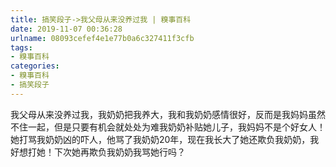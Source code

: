 ```yaml
---
title: 搞笑段子->我父母从来没养过我 | 糗事百科
date: 2019-11-07 00:36:28
urlname: 08093cefef4e1e77b0a6c327411f3cfb
tags: 
- 糗事百科
categories:
- 糗事百科
- 搞笑段子
---
```

我父母从来没养过我，我奶奶把我养大，我和我奶奶感情很好，反而是我妈妈虽然不住一起，但是只要有机会就处处为难我奶奶补贴她儿子，我妈妈不是个好女人！她打骂我奶奶凶的吓人，他骂了我奶奶20年，现在我长大了她还欺负我奶奶，我好想打她！下次她再欺负我奶奶我骂她行吗？


